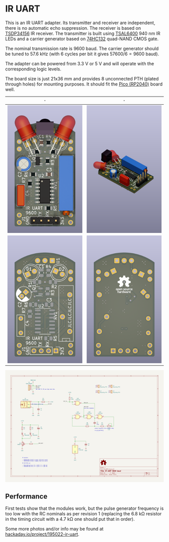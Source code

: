 # IR UART

This is an IR UART adapter. Its transmitter and receiver are independent, there is no automatic echo suppression. The receiver is based on [TSDP34156](http://www.vishay.com/docs/82667/tsdp341.pdf) IR receiver. The transmitter is built using [TSAL6400](https://www.vishay.com/docs/81011/tsal6400.pdf) 940 nm IR LEDs and a carrier generator based on [74HC132](https://assets.nexperia.com/documents/data-sheet/74HC_HCT132.pdf) quad-NAND CMOS gate.

The nominal transmission rate is 9600 baud. The carrier generator should be tuned to 57.6 kHz (with 6 cycles per bit it gives $57600 / 6 = 9600$ baud).

The adapter can be powered from 3.3 V or 5 V and will operate with the corresponding logic levels.

The board size is just 21x36 mm and provides 8 unconnected PTH (plated through holes) for mounting purposes. It should fit the [Pico (RP2040)](https://datasheets.raspberrypi.com/pico/pico-datasheet.pdf) board well.

| · | · |
| - | - |
| ![Assembly top view](images/assembly-top.png) | ![Assembly overview](images/assembly-overview.png) |
| ![PCB top view](images/pcb-top.png) | ![PCB bottom view](images/pcb-bottom.png) |

![Schematic](images/schematic.svg)

## Performance

First tests show that the modules work, but the pulse generator frequency is too low with the RC nominals as per revision 1 (replacing the 6.8 kΩ resistor in the timing circuit with a 4.7 kΩ one should put that in order).

Some more photos and/or info may be found at [hackaday.io/project/195022-ir-uart](https://hackaday.io/project/195022-ir-uart).
